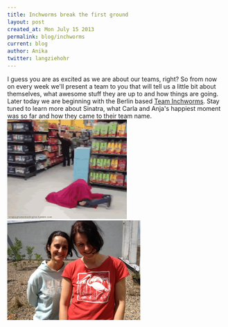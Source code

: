 ```yaml
---
title: Inchworms break the first ground
layout: post
created_at: Mon July 15 2013
permalink: blog/inchworms
current: blog
author: Anika
twitter: langziehohr
---
```



I guess you are as excited as we are about our teams, right?
So from now on every week we'll present a team to you that will tell us a little bit about themselves, what awesome stuff they are up to and how things are going.
Later today we are beginning with the Berlin based <a href="http://inchworms.net/blog/">Team Inchworms</a>. Stay tuned to learn more about Sinatra, what Carla and Anja's happiest moment was so far and how they came to their team name.<br>
<img src="inchworms.gif" height="230"> <img src="inchworms.jpeg" height="230px">


